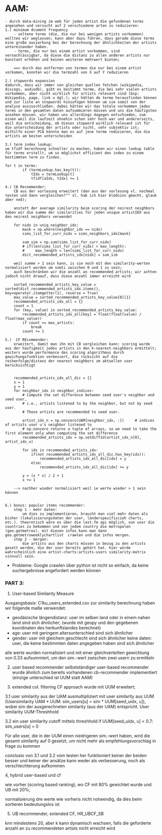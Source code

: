 # AAM:

    - durch data-mining im web für jeden artist die gefundenen terms angesehen und versucht auf 2 verschiedene arten zu reduzieren:
    1.) minimum dcument frequency
        - seltene terms (die, die nur bei wenigen artists vorkommen)  wollten wir weglassen; kann aber dazu führen, dass gerade diese terms eine große ausiwrkung bei der berechnung der ähnlichkeiten der artists untereinander haben.
        - terms, die nur bei einem artist vorkommen, sind vernachlässigbar, da diese die distanz zu allen anderen artists nur konstant erhöhen und keinen weiteren mehrwert bieten;

        ==> durch das entfernen von termen die nur bei einem artist vorkomen, konnten wir die termzahl von X auf Y reduzieren

    2.) stopwords expansion
    dadurch, dass wir immer von gleichen quellen fetchen (wikipedia, discogs, audiodb), gibt es bestimmt terme, die bei sehr vielen artists vorkommen, aber nicht wirklich für artists relevant sind (bsp: Wikipedia, page, link u dgl.); wir hätten de terme herausfinden können und zur liste an stopwords hinzufügen können um sie somit von der analyse auszuschließen. dabei hätten wir das totale vorkommen jedes terms in den gesamten daten aufsummieren müssen und uns die häufigsten ansehen müssen. wir haben uns allerdings dagegen entschieden, zum einen weil die laufzeit ohnehin schon sehr hoch war und andererseits, weil die entscheidung, ob dieses stopword wirklich relevant ist für die unterscheidung der artists oder nicht, sehr subjektiv ist; mithilfe einer PCA könnte man es auf jene terme reduzieren, die die artists am besten unterscheiden

    3.) term index lookup:
    um tfidf berechnung schneller zu machen, haben wir einen lookup table für terms erstellt, um so möglichst effizient den index zu einem bestimmten term zu finden.

    for t in terms:
            if (termLookup.has_key(t)):
                tIdx = termLookup[t]
                tfidf[aIdx, tIdx] += 1

    4.) CB Recommender:
        CB aus der vorlesung erweitert (den aus der vorlesung vl. nochmal testen und dann vergleichen?^^ vl. hab ich hier blödsinn gmacht, glaub aber ned);

        anstatt der average similarity beim scoring der neirest neighbors haben wir die summe der similarities für jeden unique artistIDX aus den neirest neighbors verwendet

        for nidx in uniq_neighbor_idx:
            mask = np.where(neighbor_idx == nidx)
            sims_list_for_curr_nidx = sims_neighbors_idx[mask]

            sum_sim = np.sum(sims_list_for_curr_nidx)
            # if(len(sims_list_for_curr_nidx) > max_length):
            #     max_length = len(sims_list_for_curr_nidx)
            dict_recommended_artists_idx[nidx] = sum_sim

        weil summe > 1 sein kann, is sie noch mit den similarity-werten normalisiert worden um somti zwischen 0 und 1 zu sein;
        auch beschränken wir die anzahl an recommended artists; wir achten jedoch nicht draauf, dass diese anzahl immer erreicht wird

        sorted_recommended_artists_key_value = sorted(dict_recommended_artists_idx.items(), key=operator.itemgetter(1), reverse = True)
        max_value = sorted_recommended_artists_key_value[0][1]
        recommended_artists_idx_all = {}
        count = 1
        for (key, value) in sorted_recommended_artists_key_value:
            recommended_artists_idx_all[key] = float(float(value) / float(max_value))
            if count >= max_artists:
                break
            count += 1

    5.)  CF REcommender:
        erweitert, damit man ihn mit CB vergleichen kann: scoring wurde aus der häufigkeit jedes artists in den k-nearest-neighbors ermittelt; weiters wurde performance des scoring algorithmus durch gewichungsfunktion verbessert, die rücksicht auf die reihenfolge/distanz der nearest neighbors zm aktuellen user berücksichtigt


        recommended_artists_idx_all_dic = {}
        x = 1
        y = 1
        for neighbor_idx in neighbor_indices:
            # Compute the set difference between seed user's neighbor and seed user,
            # i.e., artists listened to by the neighbor, but not by seed user.
            # These artists are recommended to seed user.

            artist_idx_n = np.nonzero(UAM[neighbor_idx, :])     # indices of artists user u's neighbor listened to
            # np.nonzero returns a tuple of arrays, so we need to take the first element only when computing the set difference
            recommended_artists_idx = np.setdiff1d(artist_idx_n[0], artist_idx_u)

            for idx in recommended_artists_idx:
                if(not recommended_artists_idx_all_dic.has_key(idx)):
                    recommended_artists_idx_all_dic[idx] = y
                else:
                    recommended_artists_idx_all_dic[idx] += y

            y = (x * x) / 2 + 1
            x += 1

        --> nachher wieder normalisiert weil ie werte wieder > 1 sein können


    6.) bonus: popular items recommender:
        step 1 - mehr daten:
            um dies zu implementieren, braucht man viel mehr daten als bisher (lokalisierungsdaten der user, länderspezifiscieh charts, etc.). theoretisch wäre es über die last.fm api möglich, von user die countries zu bekommen und von jedem country die metropolen (geo.getmetros). mit diesen infos kann man dann geo.getmetroweeklychartlist  crawlen und die infos mergen.
        step 2 - mergen:
            die artists aus den charts müssen in bezug zu den artists gesett werden, die der user bereits gehört hat. hier würde wahrscheinlich eine artist-charts:artists-users similarity-matrix sinnvoll sein.

- Probleme:
    Google crawlen über python ist nicht so einfach, da keine suchergebnisse angefordert werden können



### PART 3:

1. User-based Similarity Measure

Ausgangsbasis: C1ku_users_extended.csv
zur similarity berechnung haben wir folgende maße verwendet:
- geodäsische längendistanz: user im selben land oder in einem nahen land sind sich ähnlicher; (wurde mit geopy und den gegebenen koordinaten des herkunftslandes berechnet)
- age: user mit geringem altersunterschied sind sich ähnlicher
- gender: user mit gleichem geschlecht sind sich ähnlicher
keine daten: user, die keine bestimmten daten angegeben haben sind sich ähnlicher

alle werte wurden normalisiert und mit einer gleichverteilten gewichtung von 0.33 aufsummiert, um den sim.-wert zwischen zwei usern zu ermitteln

2. user based recommender
selbstständiger user-based recommender wurde ähnlich zum bereits vorhandenen cb-recommender implementiert (einzige unterschied ist UUM statt AAM)

3. extended col. filtering
CF approach wurde mit UUM erweitert;

3.1 user similarity aus der UAM ausmultipliziert mit user similarity aus UUM (Usersimilarity UAM * UUM: sim_users[u] = sim * UUM[seed_uidx, u]), wobei sim der ausgerechneten similarity (aus der UAM) entspricht.
User similarity UUM-Threshhold

3.2 ein user similarity cutoff mittels threshhold
    if UUM[seed_uidx, u] < 0.7:
        sim_users[u] = 0

Für alle user, die in der UUM einen niedrigeren sim.-wert haben, wird die gesamt similarity auf 0 gesetzt, um nicht mehr als empfehlungsvorschlag in frage zu kommen

conclusio von 3.1 und 3.2 vom testen her funktioniert keiner der beiden besser und keiner der ansätze kann weder als verbesserung, noch als verschlechterung aufkommen

4, hybrid user-based und cf

wie vorher (scoring based ranking), wo CF mit 80% gewichtet wurde und UB mit 20%;

normalisierung dre werte wie vorheris nicht notwendig, da dies beim sortieren bedeutungslos ist

5. UB recommender, extended CF, HR_UBCF_SB

knn mindestens 20, aber k kann dynamisch wachsen, falls die geforderte anzahl an zu recommendeten artists nicht erreicht wird
